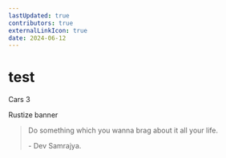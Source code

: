 ```yaml
---
lastUpdated: true
contributors: true
externalLinkIcon: true
date: 2024-06-12
---
```

# test

C﻿ars 3

R﻿ustize banner

> D﻿o something which you wanna brag about it all your life.
>
> \-﻿ Dev Samrajya.